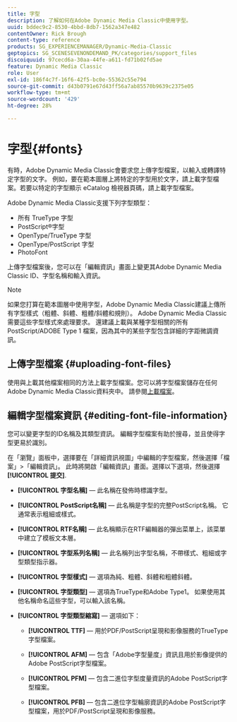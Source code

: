 ```yaml
---
title: 字型
description: 了解如何在Adobe Dynamic Media Classic中使用字型。
uuid: bddec9c2-8530-4bbd-8db7-1562a347e482
contentOwner: Rick Brough
content-type: reference
products: SG_EXPERIENCEMANAGER/Dynamic-Media-Classic
geptopics: SG_SCENESEVENONDEMAND_PK/categories/support_files
discoiquuid: 97cecd6a-30aa-44fe-a611-fd71b02fd5ae
feature: Dynamic Media Classic
role: User
exl-id: 186f4c7f-16f6-42f5-bc0e-55362c55e794
source-git-commit: d43b0791e67d43ff56a7ab85570b9639c2375e05
workflow-type: tm+mt
source-wordcount: '429'
ht-degree: 28%

---
```


# 字型{#fonts}

有時，Adobe Dynamic Media Classic會要求您上傳字型檔案，以輸入或轉譯特定字型的文字。 例如，要在範本圖層上將特定的字型用於文字，請上載字型檔案。若要以特定的字型顯示 eCatalog 檢視器頁碼，請上載字型檔案。

Adobe Dynamic Media Classic支援下列字型類型：

* 所有 TrueType 字型
* PostScript®字型
* OpenType/TrueType 字型
* OpenType/PostScript 字型
* PhotoFont

上傳字型檔案後，您可以在「編輯資訊」畫面上變更其Adobe Dynamic Media Classic ID、字型名稱和輸入資訊。

>[!NOTE]
>
>如果您打算在範本圖層中使用字型，Adobe Dynamic Media Classic建議上傳所有字型樣式（粗體、斜體、粗體/斜體和規則）。 Adobe Dynamic Media Classic需要這些字型樣式來處理要求。 還建議上載與某種字型相關的所有 PostScript/ADOBE Type 1 檔案，因為其中的某些字型包含詳細的字距微調資訊。

## 上傳字型檔案 {#uploading-font-files}

使用與上載其他檔案相同的方法上載字型檔案。您可以將字型檔案儲存在任何Adobe Dynamic Media Classic資料夾中。 請參閱[上載檔案](uploading-files.md#uploading_your_files)。

## 編輯字型檔案資訊 {#editing-font-file-information}

您可以變更字型的ID名稱及其類型資訊。 編輯字型檔案有助於搜尋，並且使得字型更易於識別。

在「瀏覽」面板中，選擇要在「詳細資訊視圖」中編輯的字型檔案，然後選擇「檔案」>「編輯資訊」。 此時將開啟「編輯資訊」畫面。選擇以下選項，然後選擇 **[!UICONTROL 提交]**.

* **[!UICONTROL 字型名稱]**  — 此名稱在發佈時標識字型。

* **[!UICONTROL PostScript名稱]**  — 此名稱是字型的完整PostScript名稱。 它通常表示粗細或樣式。

* **[!UICONTROL RTF名稱]**  — 此名稱顯示在RTF編輯器的彈出菜單上，該菜單中建立了模板文本層。

* **[!UICONTROL 字型系列名稱]**  — 此名稱列出字型名稱，不帶樣式、粗細或字型類型指示器。

* **[!UICONTROL 字型樣式]**  — 選項為純、粗體、斜體和粗體斜體。

* **[!UICONTROL 字型類型]**  — 選項為TrueType和Adobe Type1。 如果使用其他名稱命名這些字型，可以輸入該名稱。

* **[!UICONTROL 字型類型縮寫]**  — 選項如下：

   * **[!UICONTROL TTF]**  — 用於PDF/PostScript呈現和影像服務的TrueType字型檔案。

   * **[!UICONTROL AFM]**  — 包含「Adobe字型量度」資訊且用於影像提供的Adobe PostScript字型檔案。

   * **[!UICONTROL PFM]**  — 包含二進位字型度量資訊的Adobe PostScript字型檔案。

   * **[!UICONTROL PFB]**  — 包含二進位字型輪廓資訊的Adobe PostScript字型檔案，用於PDF/PostScript呈現和影像服務。
